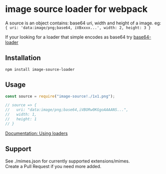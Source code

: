# image source loader for webpack

A source is an object contains: base64 uri, width and height of a image. eg: `{ uri: 'data:image/png;base64, iVBxxxx...', width: 2, height: 3 }`

If your looking for a loader that simple encodes as base64 try [base64-loader](https://github.com/antelle/base64-loader)

## Installation

`npm install image-source-loader`

## Usage

``` javascript
const source = require("image-source!./1x1.png");

// source => {
//   uri: "data:image/png;base64,iVBORw0KGgoAAAANS...",
//   width: 1,
//   height: 1
// }
```

[Documentation: Using loaders](http://webpack.github.io/docs/using-loaders.html)

## Support

See ./mimes.json for currently supported extensions/mimes.  
Create a Pull Request if you need more added.  
